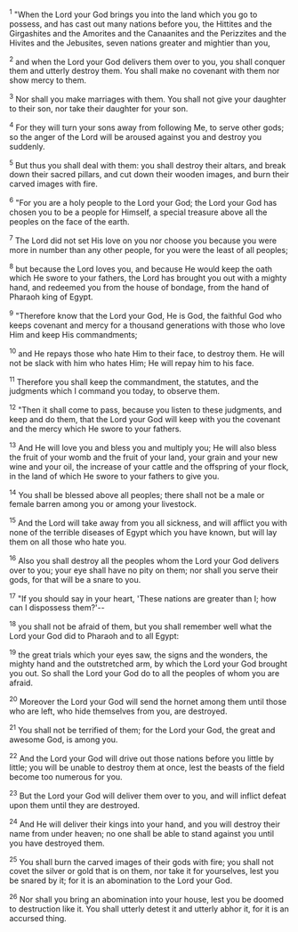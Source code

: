 <sup>1</sup> 
"When the Lord your God brings you into the land which you go to possess, and has cast out many nations before you, the Hittites and the Girgashites and the Amorites and the Canaanites and the Perizzites and the Hivites and the Jebusites, seven nations greater and mightier than you, 

<sup>2</sup> 
and when the Lord your God delivers them over to you, you shall conquer them and utterly destroy them. You shall make no covenant with them nor show mercy to them. 

<sup>3</sup> 
Nor shall you make marriages with them. You shall not give your daughter to their son, nor take their daughter for your son. 

<sup>4</sup> 
For they will turn your sons away from following Me, to serve other gods; so the anger of the Lord will be aroused against you and destroy you suddenly. 

<sup>5</sup> 
But thus you shall deal with them: you shall destroy their altars, and break down their sacred pillars, and cut down their wooden images, and burn their carved images with fire. 

<sup>6</sup> 
"For you are a holy people to the Lord your God; the Lord your God has chosen you to be a people for Himself, a special treasure above all the peoples on the face of the earth. 

<sup>7</sup> 
The Lord did not set His love on you nor choose you because you were more in number than any other people, for you were the least of all peoples; 

<sup>8</sup> 
but because the Lord loves you, and because He would keep the oath which He swore to your fathers, the Lord has brought you out with a mighty hand, and redeemed you from the house of bondage, from the hand of Pharaoh king of Egypt. 

<sup>9</sup> 
"Therefore know that the Lord your God, He is God, the faithful God who keeps covenant and mercy for a thousand generations with those who love Him and keep His commandments; 

<sup>10</sup> 
and He repays those who hate Him to their face, to destroy them. He will not be slack with him who hates Him; He will repay him to his face. 

<sup>11</sup> 
Therefore you shall keep the commandment, the statutes, and the judgments which I command you today, to observe them.

<sup>12</sup> 
"Then it shall come to pass, because you listen to these judgments, and keep and do them, that the Lord your God will keep with you the covenant and the mercy which He swore to your fathers. 

<sup>13</sup> 
And He will love you and bless you and multiply you; He will also bless the fruit of your womb and the fruit of your land, your grain and your new wine and your oil, the increase of your cattle and the offspring of your flock, in the land of which He swore to your fathers to give you. 

<sup>14</sup> 
You shall be blessed above all peoples; there shall not be a male or female barren among you or among your livestock. 

<sup>15</sup> 
And the Lord will take away from you all sickness, and will afflict you with none of the terrible diseases of Egypt which you have known, but will lay them on all those who hate you. 

<sup>16</sup> 
Also you shall destroy all the peoples whom the Lord your God delivers over to you; your eye shall have no pity on them; nor shall you serve their gods, for that will be a snare to you. 

<sup>17</sup> 
"If you should say in your heart, 'These nations are greater than I; how can I dispossess them?'-- 

<sup>18</sup> 
you shall not be afraid of them, but you shall remember well what the Lord your God did to Pharaoh and to all Egypt: 

<sup>19</sup> 
the great trials which your eyes saw, the signs and the wonders, the mighty hand and the outstretched arm, by which the Lord your God brought you out. So shall the Lord your God do to all the peoples of whom you are afraid. 

<sup>20</sup> 
Moreover the Lord your God will send the hornet among them until those who are left, who hide themselves from you, are destroyed. 

<sup>21</sup> 
You shall not be terrified of them; for the Lord your God, the great and awesome God, is among you. 

<sup>22</sup> 
And the Lord your God will drive out those nations before you little by little; you will be unable to destroy them at once, lest the beasts of the field become too numerous for you. 

<sup>23</sup> 
But the Lord your God will deliver them over to you, and will inflict defeat upon them until they are destroyed. 

<sup>24</sup> 
And He will deliver their kings into your hand, and you will destroy their name from under heaven; no one shall be able to stand against you until you have destroyed them. 

<sup>25</sup> 
You shall burn the carved images of their gods with fire; you shall not covet the silver or gold that is on them, nor take it for yourselves, lest you be snared by it; for it is an abomination to the Lord your God. 

<sup>26</sup> 
Nor shall you bring an abomination into your house, lest you be doomed to destruction like it. You shall utterly detest it and utterly abhor it, for it is an accursed thing.